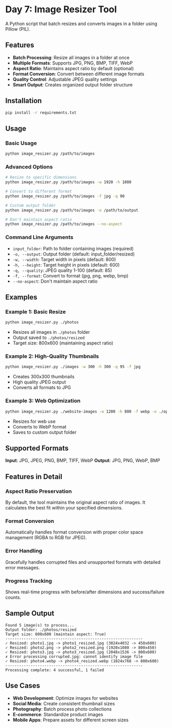 # Day 7: Image Resizer Tool

A Python script that batch resizes and converts images in a folder using Pillow (PIL).

## Features

- **Batch Processing**: Resize all images in a folder at once
- **Multiple Formats**: Supports JPG, PNG, BMP, TIFF, WebP
- **Aspect Ratio**: Maintains aspect ratio by default (optional)
- **Format Conversion**: Convert between different image formats
- **Quality Control**: Adjustable JPEG quality settings
- **Smart Output**: Creates organized output folder structure

## Installation

```bash
pip install -r requirements.txt
```

## Usage

### Basic Usage
```bash
python image_resizer.py /path/to/images
```

### Advanced Options
```bash
# Resize to specific dimensions
python image_resizer.py /path/to/images -w 1920 -h 1080

# Convert to different format
python image_resizer.py /path/to/images -f jpg -q 90

# Custom output folder
python image_resizer.py /path/to/images -o /path/to/output

# Don't maintain aspect ratio
python image_resizer.py /path/to/images --no-aspect
```

### Command Line Arguments

- `input_folder`: Path to folder containing images (required)
- `-o, --output`: Output folder (default: input_folder/resized)
- `-w, --width`: Target width in pixels (default: 800)
- `-h, --height`: Target height in pixels (default: 600)
- `-q, --quality`: JPEG quality 1-100 (default: 85)
- `-f, --format`: Convert to format (jpg, png, webp, bmp)
- `--no-aspect`: Don't maintain aspect ratio

## Examples

### Example 1: Basic Resize
```bash
python image_resizer.py ./photos
```
- Resizes all images in `./photos` folder
- Output saved to `./photos/resized`
- Target size: 800x600 (maintaining aspect ratio)

### Example 2: High-Quality Thumbnails
```bash
python image_resizer.py ./images -w 300 -h 300 -q 95 -f jpg
```
- Creates 300x300 thumbnails
- High quality JPEG output
- Converts all formats to JPG

### Example 3: Web Optimization
```bash
python image_resizer.py ./website-images -w 1200 -h 800 -f webp -o ./optimized
```
- Resizes for web use
- Converts to WebP format
- Saves to custom output folder

## Supported Formats

**Input**: JPG, JPEG, PNG, BMP, TIFF, WebP
**Output**: JPG, PNG, WebP, BMP

## Features in Detail

### Aspect Ratio Preservation
By default, the tool maintains the original aspect ratio of images. It calculates the best fit within your specified dimensions.

### Format Conversion
Automatically handles format conversion with proper color space management (RGBA to RGB for JPEG).

### Error Handling
Gracefully handles corrupted files and unsupported formats with detailed error messages.

### Progress Tracking
Shows real-time progress with before/after dimensions and success/failure counts.

## Sample Output
```
Found 5 image(s) to process...
Output folder: ./photos/resized
Target size: 800x600 (maintain aspect: True)
------------------------------------------------------------
✓ Resized: photo1.jpg -> photo1_resized.jpg (3024x4032 -> 450x600)
✓ Resized: photo2.png -> photo2_resized.png (1920x1080 -> 800x450)
✓ Resized: photo3.jpg -> photo3_resized.jpg (2048x1536 -> 800x600)
✗ Error processing corrupted.jpg: cannot identify image file
✓ Resized: photo4.webp -> photo4_resized.webp (1024x768 -> 800x600)
------------------------------------------------------------
Processing complete: 4 successful, 1 failed
```

## Use Cases

- **Web Development**: Optimize images for websites
- **Social Media**: Create consistent thumbnail sizes
- **Photography**: Batch process photo collections
- **E-commerce**: Standardize product images
- **Mobile Apps**: Prepare assets for different screen sizes